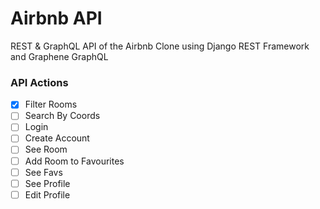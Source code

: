 # Airbnb API

REST & GraphQL API of the Airbnb Clone using Django REST Framework and Graphene GraphQL

### API Actions

- [X] Filter Rooms
- [ ] Search By Coords
- [ ] Login
- [ ] Create Account
- [ ] See Room
- [ ] Add Room to Favourites
- [ ] See Favs
- [ ] See Profile
- [ ] Edit Profile

